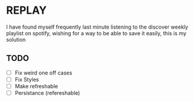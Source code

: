 # REPLAY

I have found myself frequently last minute listening to the discover weekly playlist on spotify, wishing for a way to be able to save it easily, this is my solution

## TODO

- [ ] Fix weird one off cases
- [ ] Fix Styles
- [ ] Make refreshable
- [ ] Persistance (refereshable)
